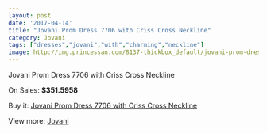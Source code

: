 ```yaml
---
layout: post
date: '2017-04-14'
title: "Jovani Prom Dress 7706 with Criss Cross Neckline"
category: Jovani
tags: ["dresses","jovani","with","charming","neckline"]
image: http://img.princessan.com/8137-thickbox_default/jovani-prom-dress-7706-with-criss-cross-neckline.jpg
---
```

Jovani Prom Dress 7706 with Criss Cross Neckline

On Sales: **$351.5958**
<a href="https://www.princessan.com/en/jovani/3588-jovani-prom-dress-7706-with-criss-cross-neckline.html"><amp-img layout="responsive" width="600" height="600" src="//img.princessan.com/8137-thickbox_default/jovani-prom-dress-7706-with-criss-cross-neckline.jpg" alt="Jovani Prom Dress 7706 with Criss Cross Neckline 0" /></a>

Buy it: [Jovani Prom Dress 7706 with Criss Cross Neckline](https://www.princessan.com/en/jovani/3588-jovani-prom-dress-7706-with-criss-cross-neckline.html "Jovani Prom Dress 7706 with Criss Cross Neckline")

View more: [Jovani](https://www.princessan.com/en/26-jovani "Jovani")